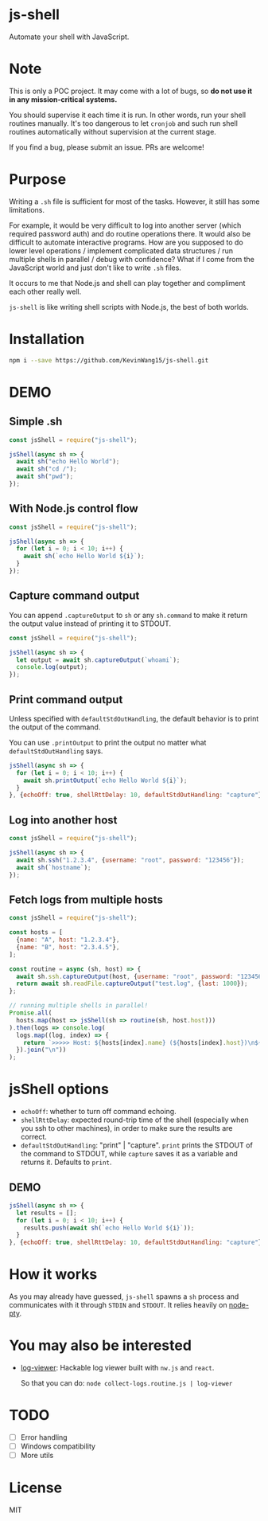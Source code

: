 # js-shell

Automate your shell with JavaScript.

# Note

This is only a POC project. It may come with a lot of bugs, so **do not use it in any mission-critical systems.**

You should supervise it each time it is run. In other words, run your shell routines manually. It's too dangerous to let `cronjob` and such run shell routines automatically without supervision at the current stage.

If you find a bug, please submit an issue. PRs are welcome!

# Purpose

Writing a `.sh` file is sufficient for most of the tasks. 
However, it still has some limitations.

For example, it would be very difficult to log into another server (which required password auth) and do routine operations there.
It would also be difficult to automate interactive programs.
How are you supposed to do lower level operations / implement complicated data structures / run multiple shells in parallel / debug with confidence?
What if I come from the JavaScript world and just don't like to write `.sh` files.

It occurs to me that Node.js and shell can play together and compliment each other really well.

`js-shell` is like writing shell scripts with Node.js, the best of both worlds.

# Installation

```bash
npm i --save https://github.com/KevinWang15/js-shell.git
```
# DEMO

## Simple .sh
```javascript
const jsShell = require("js-shell");

jsShell(async sh => {
  await sh("echo Hello World");
  await sh("cd /");
  await sh("pwd");
});
```

## With Node.js control flow
```javascript
const jsShell = require("js-shell");

jsShell(async sh => {
  for (let i = 0; i < 10; i++) {
    await sh(`echo Hello World ${i}`);
  }
});
```

## Capture command output

You can append `.captureOutput` to `sh` or any `sh.command` to make it return the output value instead of printing it to STDOUT.

```javascript
const jsShell = require("js-shell");

jsShell(async sh => {
  let output = await sh.captureOutput(`whoami`);
  console.log(output);
});
```

## Print command output

Unless specified with `defaultStdOutHandling`, the default behavior is to print the output of the command.

You can use `.printOutput` to print the output no matter what `defaultStdOutHandling` says.

```javascript
jsShell(async sh => {
  for (let i = 0; i < 10; i++) {
    await sh.printOutput(`echo Hello World ${i}`);
  }
}, {echoOff: true, shellRttDelay: 10, defaultStdOutHandling: "capture"})
```

## Log into another host
```javascript
const jsShell = require("js-shell");

jsShell(async sh => {
  await sh.ssh("1.2.3.4", {username: "root", password: "123456"});
  await sh(`hostname`);
});
```

## Fetch logs from multiple hosts
```javascript
const jsShell = require("js-shell");

const hosts = [
  {name: "A", host: "1.2.3.4"},
  {name: "B", host: "2.3.4.5"},
];

const routine = async (sh, host) => {
  await sh.ssh.captureOutput(host, {username: "root", password: "123456", port: 2022});
  return await sh.readFile.captureOutput("test.log", {last: 1000});
};

// running multiple shells in parallel!
Promise.all(
  hosts.map(host => jsShell(sh => routine(sh, host.host)))
).then(logs => console.log(
  logs.map((log, index) => {
    return `>>>>> Host: ${hosts[index].name} (${hosts[index].host})\n${log}\n<<<<<\n`;
  }).join("\n"))
);
```

# jsShell options

* `echoOff`: whether to turn off command echoing.
* `shellRttDelay`: expected round-trip time of the shell (especially when you ssh to other machines), in order to make sure the results are correct.
* `defaultStdOutHandling`: "print" | "capture". `print` prints the STDOUT of the command to STDOUT, while `capture` saves it as a variable and returns it. Defaults to `print`.

## DEMO
```javascript
jsShell(async sh => {
  let results = [];
  for (let i = 0; i < 10; i++) {
    results.push(await sh(`echo Hello World ${i}`));
  }
}, {echoOff: true, shellRttDelay: 10, defaultStdOutHandling: "capture"})
```

# How it works

As you may already have guessed, `js-shell` spawns a `sh` process and communicates with it through `STDIN` and `STDOUT`.
It relies heavily on [node-pty](https://github.com/Microsoft/node-pty).

# You may also be interested

* [log-viewer](https://github.com/KevinWang15/log-viewer): Hackable log viewer built with `nw.js` and `react`.
  
  So that you can do: `node collect-logs.routine.js | log-viewer`

# TODO
- [ ] Error handling
- [ ] Windows compatibility
- [ ] More utils

# License

MIT
